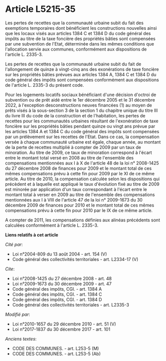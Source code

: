 # Article L5215-35

Les pertes de recettes que la communauté urbaine subit du fait des exemptions temporaires dont bénéficient les constructions
nouvelles ainsi que les locaux visés aux articles 1384 C et 1384 D du code général des impôts au titre de la taxe foncière
des propriétés bâties sont compensées par une subvention de l'Etat, déterminée dans les mêmes conditions que l'allocation
servie aux communes, conformément aux dispositions de l'article L. 2335-3. 

Les pertes de recettes que la communauté urbaine subit du fait de l'allongement de quinze à vingt-cinq ans des exonérations
de taxe foncière sur les propriétés bâties prévues aux articles 1384 A, 1384 C et 1384 D du code général des impôts sont
compensées conformément aux dispositions de l'article L. 2335-3 du présent code. 

Pour les logements locatifs sociaux bénéficiant d'une décision d'octroi de subvention ou de prêt aidé entre le 1er décembre
2005 et le 31 décembre 2022, à l'exception desconstructions neuves financées (1) au moyen de prêts visés à la sous-section 3
de la section 1 du chapitre unique du titre III du livre III du code de la construction et de l'habitation, les pertes de
recettes pour les communautés urbaines résultant de l'exonération de taxe foncière sur les propriétés bâties pendant quinze
ou vingt ans prévue par les articles 1384 A et 1384 C du code général des impôts sont compensées par un prélèvement sur les
recettes de l'Etat. Dans ce cas, la compensation versée à chaque communauté urbaine est égale, chaque année, au montant de la
perte de recettes multiplié à compter de 2009 par un taux de minoration. Au titre de 2009, ce taux de minoration correspond à
l'écart entre le montant total versé en 2008 au titre de l'ensemble des compensations mentionnées aux I à X de l'article 48
de la loi n° 2008-1425 du 27 décembre 2008 de finances pour 2009 et le montant total de ces mêmes compensations prévu à cette
fin pour 2009 par le XI de ce même article. Au titre de 2010, la compensation calculée selon les dispositions qui précèdent
et à laquelle est appliqué le taux d'évolution fixé au titre de 2009 est minorée par application d'un taux correspondant à
l'écart entre le montant total à verser en 2009 au titre de l'ensemble des compensations mentionnées aux I à VIII de
l'article 47 de la loi n° 2009-1673 du 30 décembre 2009 de finances pour 2010 et le montant total de ces mêmes compensations
prévu à cette fin pour 2010 par le IX de ce même article. 

A compter de 2011, les compensations définies aux alinéas précédents sont calculées conformément à l'article L. 2335-3.

**Liens relatifs à cet article**

_Cité par_:

  - Loi n°2004-809 du 13 août 2004 - art. 154 (V)
  - Code général des collectivités territoriales - art. L2334-17 (V)

_Cite_:

  - Loi n°2008-1425 du 27 décembre 2008 - art. 48
  - Loi n°2009-1673 du 30 décembre 2009 - art. 47
  - Code général des impôts, CGI. - art. 1384 A
  - Code général des impôts, CGI. - art. 1384 C
  - Code général des impôts, CGI. - art. 1384 D
  - Code général des collectivités territoriales - art. L2335-3

_Modifié par_:

  - Loi n°2010-1657 du 29 décembre 2010 - art. 51 (V)
  - Loi n°2017-1837 du 30 décembre 2017 - art. 101

_Anciens textes_:

  - CODE DES COMMUNES. - art. L253-5 (M)
  - CODE DES COMMUNES. - art. L253-5 (Ab)
